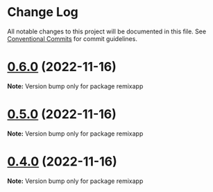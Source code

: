 # Change Log

All notable changes to this project will be documented in this file.
See [Conventional Commits](https://conventionalcommits.org) for commit guidelines.

# [0.6.0](https://github.com/uschtwill/mono-NAIVE/compare/v0.5.1...v0.6.0) (2022-11-16)

**Note:** Version bump only for package remixapp





# [0.5.0](https://github.com/uschtwill/mono-NAIVE/compare/v0.4.0...v0.5.0) (2022-11-16)

**Note:** Version bump only for package remixapp





# [0.4.0](https://github.com/uschtwill/mono-NAIVE/compare/v0.3.2...v0.4.0) (2022-11-16)

**Note:** Version bump only for package remixapp
